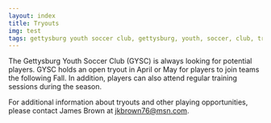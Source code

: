 ```yaml
---
layout: index
title: Tryouts
img: test
tags: gettysburg youth soccer club, gettysburg, youth, soccer, club, tryouts
---
```

The Gettysburg Youth Soccer Club (GYSC) is always looking for potential players. GYSC holds an open tryout in April or May for players to join teams the following Fall. In addition, players can also attend regular training sessions during the season.

For additional information about tryouts and other playing opportunities, please contact James Brown at <a href="mailto:jkbrown76@msn.com">jkbrown76@msn.com</a>.